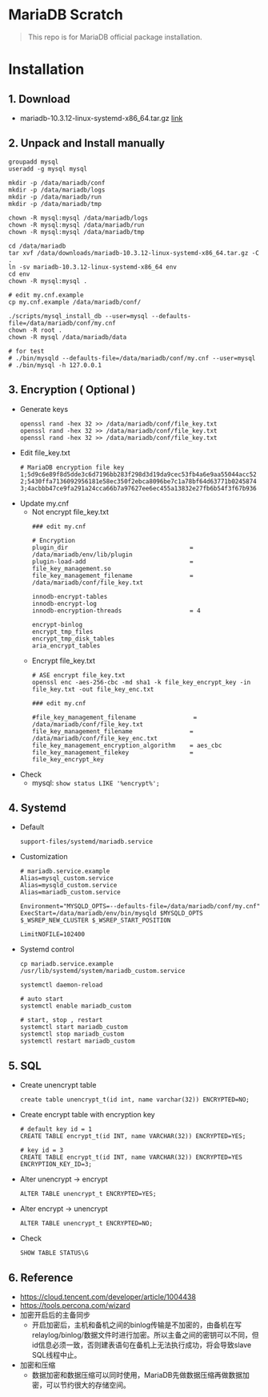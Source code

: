 # MariaDB Scratch
> This repo is for MariaDB official package installation.

# Installation

## 1. Download
* mariadb-10.3.12-linux-systemd-x86_64.tar.gz [link](http://downloads.mariadb.com/MariaDB/mariadb-10.3.12/bintar-linux-systemd-x86_64/mariadb-10.3.12-linux-systemd-x86_64.tar.gz)

## 2. Unpack and Install manually
```
groupadd mysql
useradd -g mysql mysql

mkdir -p /data/mariadb/conf
mkdir -p /data/mariadb/logs
mkdir -p /data/mariadb/run
mkdir -p /data/mariadb/tmp

chown -R mysql:mysql /data/mariadb/logs
chown -R mysql:mysql /data/mariadb/run
chown -R mysql:mysql /data/mariadb/tmp

cd /data/mariadb
tar xvf /data/downloads/mariadb-10.3.12-linux-systemd-x86_64.tar.gz -C .
ln -sv mariadb-10.3.12-linux-systemd-x86_64 env
cd env
chown -R mysql:mysql .

# edit my.cnf.example
cp my.cnf.example /data/mariadb/conf/

./scripts/mysql_install_db --user=mysql --defaults-file=/data/mariadb/conf/my.cnf
chown -R root .
chown -R mysql /data/mariadb/data

# for test
# ./bin/mysqld --defaults-file=/data/mariadb/conf/my.cnf --user=mysql
# ./bin/mysql -h 127.0.0.1
```

## 3. Encryption ( Optional )
* Generate keys
    ```
    openssl rand -hex 32 >> /data/mariadb/conf/file_key.txt
    openssl rand -hex 32 >> /data/mariadb/conf/file_key.txt
    openssl rand -hex 32 >> /data/mariadb/conf/file_key.txt
    ```
* Edit file_key.txt
    ```
    # MariaDB encryption file key
    1;5d9c6e89f8d5dde3c6d7196bb283f298d3d19da9cec53fb4a6e9aa55044acc52
    2;5430ffa7136092956181e58ec350f2ebca8096be7c1a78bf64d63771b0245874
    3;4acbbb47ce9fa291a24cca66b7a97627ee6ec455a13832e27fb6b54f3f67b936
    ```
* Update my.cnf
    * Not encrypt file_key.txt
        ```
        ### edit my.cnf

        # Encryption
        plugin_dir                                  = /data/mariadb/env/lib/plugin
        plugin-load-add                             = file_key_management.so
        file_key_management_filename                = /data/mariadb/conf/file_key.txt

        innodb-encrypt-tables
        innodb-encrypt-log
        innodb-encryption-threads                   = 4

        encrypt-binlog
        encrypt_tmp_files
        encrypt_tmp_disk_tables
        aria_encrypt_tables
        ```
    * Encrypt file_key.txt
        ```
        # ASE encrypt file_key.txt
        openssl enc -aes-256-cbc -md sha1 -k file_key_encrypt_key -in file_key.txt -out file_key_enc.txt
        ```
        ```
        ### edit my.cnf

        #file_key_management_filename                = /data/mariadb/conf/file_key.txt
        file_key_management_filename                = /data/mariadb/conf/file_key_enc.txt
        file_key_management_encryption_algorithm    = aes_cbc
        file_key_management_filekey                 = file_key_encrypt_key
        ```
* Check
    * mysql: `show status LIKE '%encrypt%';`

## 4. Systemd
* Default
    ```
    support-files/systemd/mariadb.service
    ```
* Customization
    ```
    # mariadb.service.example
    Alias=mysql_custom.service
    Alias=mysqld_custom.service
    Alias=mariadb_custom.service

    Environment="MYSQLD_OPTS=--defaults-file=/data/mariadb/conf/my.cnf"
    ExecStart=/data/mariadb/env/bin/mysqld $MYSQLD_OPTS $_WSREP_NEW_CLUSTER $_WSREP_START_POSITION
        
    LimitNOFILE=102400
    ```
* Systemd control
    ```
    cp mariadb.service.example /usr/lib/systemd/system/mariadb_custom.service

    systemctl daemon-reload

    # auto start
    systemctl enable mariadb_custom

    # start, stop , restart
    systemctl start mariadb_custom
    systemctl stop mariadb_custom
    systemctl restart mariadb_custom
    ```
## 5. SQL
* Create unencrypt table
    ```
    create table unencrypt_t(id int, name varchar(32)) ENCRYPTED=NO;
    ```
* Create encrypt table with encryption key
    ```
    # default key id = 1
    CREATE TABLE encrypt_t(id INT, name VARCHAR(32)) ENCRYPTED=YES;

    # key id = 3
    CREATE TABLE encrypt_t(id INT, name VARCHAR(32)) ENCRYPTED=YES ENCRYPTION_KEY_ID=3;
    ```
* Alter unencrypt -> encrypt
    ```
    ALTER TABLE unencrypt_t ENCRYPTED=YES;
    ```
* Alter encrypt -> unencrypt
    ```
    ALTER TABLE unencrypt_t ENCRYPTED=NO;
    ```
* Check
    ```
    SHOW TABLE STATUS\G
    ```

## 6. Reference
* https://cloud.tencent.com/developer/article/1004438
* https://tools.percona.com/wizard
* 加密开启后的主备同步
    * 开启加密后，主机和备机之间的binlog传输是不加密的，由备机在写relaylog/binlog/数据文件时进行加密。所以主备之间的密钥可以不同，但id信息必须一致，否则建表语句在备机上无法执行成功，将会导致slave SQL线程中止。
* 加密和压缩
    * 数据加密和数据压缩可以同时使用，MariaDB先做数据压缩再做数据加密，可以节约很大的存储空间。